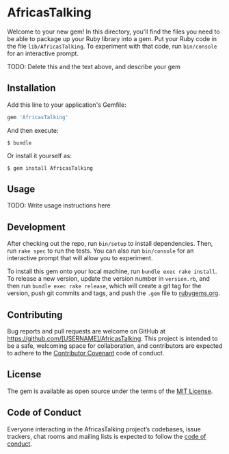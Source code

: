 # AfricasTalking

Welcome to your new gem! In this directory, you'll find the files you need to be able to package up your Ruby library into a gem. Put your Ruby code in the file `lib/AfricasTalking`. To experiment with that code, run `bin/console` for an interactive prompt.

TODO: Delete this and the text above, and describe your gem

## Installation

Add this line to your application's Gemfile:

```ruby
gem 'AfricasTalking'
```

And then execute:

    $ bundle

Or install it yourself as:

    $ gem install AfricasTalking

## Usage

TODO: Write usage instructions here

## Development

After checking out the repo, run `bin/setup` to install dependencies. Then, run `rake spec` to run the tests. You can also run `bin/console` for an interactive prompt that will allow you to experiment.

To install this gem onto your local machine, run `bundle exec rake install`. To release a new version, update the version number in `version.rb`, and then run `bundle exec rake release`, which will create a git tag for the version, push git commits and tags, and push the `.gem` file to [rubygems.org](https://rubygems.org).

## Contributing

Bug reports and pull requests are welcome on GitHub at https://github.com/[USERNAME]/AfricasTalking. This project is intended to be a safe, welcoming space for collaboration, and contributors are expected to adhere to the [Contributor Covenant](http://contributor-covenant.org) code of conduct.

## License

The gem is available as open source under the terms of the [MIT License](https://opensource.org/licenses/MIT).

## Code of Conduct

Everyone interacting in the AfricasTalking project’s codebases, issue trackers, chat rooms and mailing lists is expected to follow the [code of conduct](https://github.com/[USERNAME]/AfricasTalking/blob/master/CODE_OF_CONDUCT.md).
